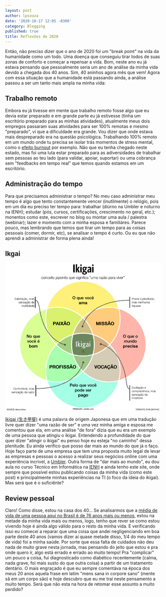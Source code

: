 ```yaml
---
layout: post
author: lpsouza
date: '2020-10-17 12:05 -0300'
category: Blogging
published: true
title: Reflexões de 2020
---
```

Então, não preciso dizer que o ano de 2020 foi um "break point" na vida da humanidade como um todo. Uma doença que conseguiu tirar todos de suas zonas de conforto e começar a repensar a vida. Bom, neste ano eu já estava pensando que pessoalmente seria um ano de análise da minha vida devido a chegada dos 40 anos. Sim, 40 aninhos agora mês que vem! Agora com essa situação que a humanidade está passando ainda, a análise passou a ser um tanto mais ampla na minha vida:

## Trabalho remoto

Embora eu já tivesse em mente que trabalho remoto fosse algo que eu devia estar preparado e em grande parte eu já estivesse (tinha um escritório preparado para as minhas atividades), atualmente meus dois empregos passaram suas atividades para ser 100% remotas e mesmo "preparado", vi que a dificuldade era grande. Vou dizer que onde estava mais despreparado era na questão psicológica. Trabalhando 100% remoto em um mundo onde tu precisa se isolar trás momentos de stress mental, como o [efeito burnout](https://drauziovarella.uol.com.br/doencas-e-sintomas/sindrome-de-burnout-esgotamento-profissional/) por exemplo. Não que eu tenha chegado neste estado, mas foi uma luta estar preparado para as adiversidades de trabalhar sem pessoas ao teu lado (para validar, apoiar, suportar) ou uma cobrança sem "feedbacks em tempo real" que temos quando estamos em um escritório.

## Administração do tempo

Para que precisamos administrar o tempo? No meu caso administrar meu tempo é algo que tento constantemente vencer (inutilmente) o relógio, pois em um dia eu preciso ter tempo para: trabalhar (diúrno na Umbler e noturno na IENH); estudar (pós, cursos, certificações, crescimento no geral, etc.); monentos como este, escrever no blog ou montar uma aula / palestra (webinar); lazer e momento com a minha esposa e familiáres. Parece pouco, mas lembrando que temos que tirar um tempo para as coisas pessoais (comer, dormir, etc), se analisar o tempo é curto. Ou eu que não aprendi a administrar de forma plena ainda!

## Ikgai

![Ikigai](/assets/ikigai.png)

[Ikigai (生き甲斐)](https://en.wikipedia.org/wiki/Ikigai) é uma palavra de origem Japonesa que em uma tradução livre quer dizer "uma razão de ser" e uma vez minha amiga e esposa me comentou que ela, em uma análise "de fora" dizia que eu era um exemplo de uma pessoa que atingiu o ikigai. Entendendo a profundidade do que quer dizer "atingir o ikigai" eu penso hoje eu esteja "no caminho" dessa plenitude. Eu ainda verifico que posso dar mais ao mundo do que já o faço. Hoje faço parte de uma empresa que tem uma proposta muito legal de levar as empresas e pessoas o acesso a realizar seus negócios online com uma experiência incrivel, a [Umbler](https://lpsouza.com/umbler/). Outra forma de "dar mais ao mundo", eu dou aula no curso Técnico em Informática na [IENH](https://ienh.com.br/) e ainda tenho este site, onde sempre que possível estou publicando coisas da minha vida (como este post) e principalmente minhas experiências na TI (o foco da ideia do ikigai). Mas será que é o suficiênte?

## Review pessoal

Claro! Como disse, estou na casa dos 40... Se analisarmos que a [média de vida de uma pessoa aqui no Brasil é de 76 anos mais ou menos](https://g1.globo.com/bemestar/noticia/2019/11/28/expectativa-de-vida-do-brasileiro-ao-nascer-foi-de-763-anos-em-2018-diz-ibge.ghtml), estou na metade da minha vida mais ou menos, logo, tenho que rever se como estou vivendo hoje é ainda algo válido para o resto da minha vida. E verificando isso eu comecei a reparar que uma coisa que andei negligenciando em boa parte deste 40 anos (vamos dizer aí quase metade disso, 1/4 do meu tempo de vida) foi a minha saúde. Por sorte que essa falta de cuidados não deu nada de muito grave nesta jornada, mas pensando do jeito que estou e pra onde quero ir, algo está errado e errado ao muito tempo! Pra "complicar" um pouco a coisa, fui diagnosticado como diabético recentemente (calma, nada grave, foi mais susto do que outra coisa) a partir de um tratamento dentário. O mais engraçado é que eu sempre comentáva na época dos meus 20 anos aquela frase em latim "mens sana in corpore sano" (mente sâ em um corpo são) e hoje descubro que eu me traí neste pensamento a muito tempo. Será que não esta na hora de retomar esse assunto a muito perdido?
